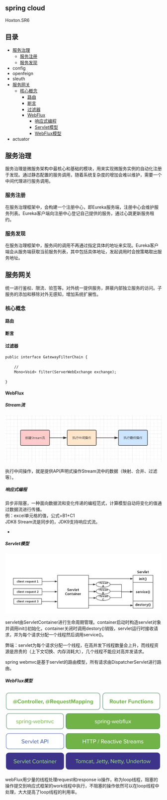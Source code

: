 ## spring cloud

Hoxton.SR6


## 目录

- [服务治理](#服务治理)
    - [服务注册](#服务注册)
    - [服务发现](#服务发现)
- config
- openfeign
- sleuth
- [服务网关](#服务网关)
    - [核心概念](#核心概念)
        - [路由](#路由)
        - [断言](#断言)
        - [过滤器](#过滤器)
        - [WebFlux](#WebFlux)
            - [响应式编程](#响应式编程)
            - [Servlet模型](#Servlet模型)
            - [WebFlux模型](#WebFlux模型)
- actuator



## 服务治理

服务治理是微服务架构中最核心和基础的模块，用来实现微服务实例的自动化注册于发现。通过静态配置的服务调用，随着系统复杂度的增加会难以维护，需要一个中间代理进行服务调用。

### 服务注册

在服务治理框架中，会构建一个注册中心，即Eureka服务端，注册中心会维护服务列表。Eureka客户端向注册中心登记自己提供的服务，通过心跳更新服务租约。

### 服务发现

在服务治理框架中，服务间的调用不再通过指定具体的地址来实现。Eureka客户端会从服务端获取当前服务列表，其中包括具体地址，发起调用时会按策略取出服务地址。



## 服务网关

统一进行鉴权、限流、验签等。对外统一提供服务，屏蔽内部独立服务的访问。子服务的添加和移除对外无感知，增加系统扩展性。

### 核心概念

#### 路由

#### 断言

#### 过滤器

    public interface GatewayFilterChain {
    
        // 
        Mono<Void> filter(ServerWebExchange exchange);
    
    }
    
#### WebFlux

##### Stream流

![Stream流](./media/picture/gateway/Stream流.jpg)

执行中间操作，就是提供API声明式操作Stream流中的数据（映射、合并、过滤等）。

##### 响应式编程 
 
异步非阻塞，一种面向数据流和变化传递的编程范式，计算模型自动将变化的值通过数据流进行传播。  
例：excel单元格的值，公式=B1+C1  
JDK8 Stream流是同步的，JDK9支持响应式流。

* 

##### Servlet模型

![Servlet模型](./media/picture/gateway/Servlet模型.png)

servlet由ServletContainer进行生命周期管理。container启动时构造servlet对象并调用init()初始化，container关闭时调用destory()销毁，servlet运行时接收请求，并为每个请求分配一个线程然后调用service()。  

弊端：servlet为每个请求分配一个线程，在高并发下线程数量会上升，而线程资源是昂贵的（上下文切换、内存消耗大），几个线程不能应对高并发请求。  

spring webmvc是基于servlet的路由模型，所有请求由DispatcherServlet进行路由。

##### WebFlux模型

![WebFlux模型](./media/picture/gateway/WebFlux模型.png)

webFlux用少量的线程处理request和response io操作，称为loop线程，阻塞的操作提交到响应式框架的work线程中执行，不阻塞的操作依然可以在loop线程中处理，大大提高了loop线程的利用率。



